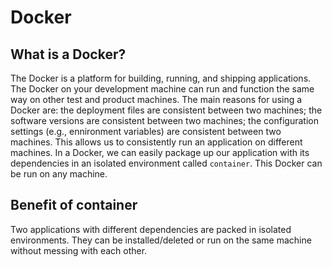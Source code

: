# Docker
## What is a Docker?
The Docker is a platform for building, running, and shipping applications. The Docker on your development machine can run and function the same way on other test and product machines. The main reasons for using a Docker are: the deployment files are consistent between two machines; the software versions are consistent between two machines; the configuration settings (e.g., ennironment variables) are consistent between two machines. This allows us to consistently run an application on different machines. In a Docker, we can easily package up our application with its dependencies in an isolated environment called `container`. This Docker can be run on any machine. 

## Benefit of container
Two applications with different dependencies are packed in isolated environments. They can be installed/deleted or run on the same machine without messing with each other.
